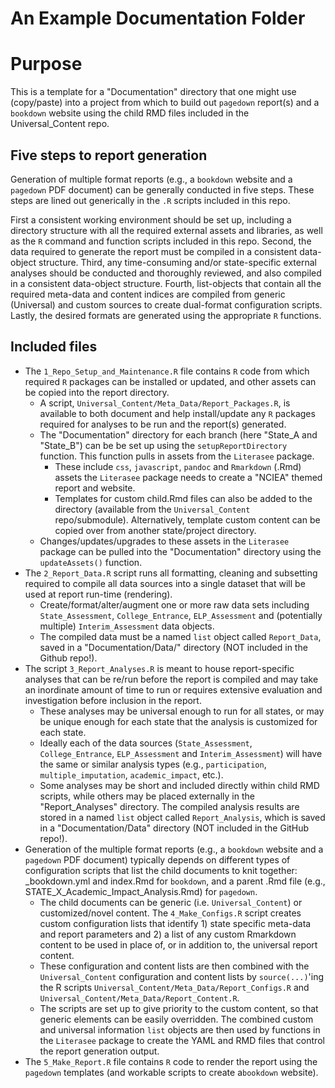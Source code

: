An Example Documentation Folder
================================

#  Purpose

This is a template for a "Documentation" directory that one might use (copy/paste)
into a project from which to build out `pagedown` report(s) and a `bookdown`
website using the child RMD files included in the Universal_Content repo.

##  Five steps to report generation

Generation of multiple format reports (e.g., a `bookdown` website and a `pagedown`
PDF document) can be generally conducted in five steps. These steps are lined out
generically in the `.R` scripts included in this repo.

First a consistent working environment should be set up, including a directory
structure with all the required external assets and libraries, as well as the `R`
command and function scripts included in this repo. Second, the data required to
generate the report must be compiled in a consistent data-object structure. Third,
any time-consuming and/or state-specific external analyses should be conducted
and thoroughly reviewed, and also compiled in a consistent data-object structure.
Fourth, list-objects that contain all the required meta-data and content indices
are compiled from generic (Universal) and custom sources to create dual-format
configuration scripts. Lastly, the desired formats are generated using the
appropriate `R` functions.

##  Included files

* The `1_Repo_Setup_and_Maintenance.R` file contains `R` code from which required
  `R` packages can be installed or updated, and other assets can be copied into
  the report directory.
  - A script, `Universal_Content/Meta_Data/Report_Packages.R`, is available to
    both document and help install/update any `R` packages required for analyses
    to be run and the report(s) generated.
  - The "Documentation" directory for each branch (here "State_A and "State_B")
    can be be set up using the `setupReportDirectory` function. This function
    pulls in assets from the `Literasee` package.
    * These include `css`, `javascript`, `pandoc` and `Rmarkdown` (.Rmd) assets
      the `Literasee` package needs to create a "NCIEA" themed report and website.
    * Templates for custom child.Rmd files can also be added to the directory
      (available from the `Universal_Content` repo/submodule). Alternatively,
      template custom content can be copied over from another state/project directory.
  - Changes/updates/upgrades to these assets in the `Literasee` package can be
    pulled into the "Documentation" directory using the `updateAssets()` function.
* The `2_Report_Data.R` script runs all formatting, cleaning and subsetting
  required to compile all data sources into a single dataset that will be used
  at report run-time (rendering).
  - Create/format/alter/augment one or more raw data sets including `State_Assessment`,
    `College_Entrance`, `ELP_Assessment` and (potentially multiple) `Interim_Assessment`
    data objects.
  - The compiled data must be a named `list` object called `Report_Data`, saved
    in a "Documentation/Data/" directory (NOT included in the Github repo!).
* The script `3_Report_Analyses.R` is meant to house report-specific analyses
  that can be re/run before the report is compiled and may take an inordinate
  amount of time to run or requires extensive evaluation and investigation before
  inclusion in the report.
  - These analyses may be universal enough to run for all states, or may be unique
    enough for each state that the analysis is customized for each state.
  - Ideally each of the data sources (`State_Assessment`, `College_Entrance`,
    `ELP_Assessment` and `Interim_Assessment`) will have the same or similar
    analysis types (e.g., `participation`, `multiple_imputation`, `academic_impact`,
    etc.).
  - Some analyses may be short and included directly within child RMD scripts,
    while others may be placed externally in the "Report_Analyses" directory.
    The compiled analysis results are stored in a named `list` object  called
    `Report_Analysis`, which is saved in a "Documentation/Data" directory
    (NOT included in the GitHub repo!).
* Generation of the multiple format reports (e.g., a `bookdown` website and a
  `pagedown` PDF document) typically depends on different types of configuration
  scripts that list the child documents to knit together: _bookdown.yml and
  index.Rmd for `bookdown`, and a parent .Rmd file (e.g., STATE_X_Academic_Impact_Analysis.Rmd)
  for `pagedown`.
  - The child documents can be generic (i.e. `Universal_Content`) or customized/novel
    content. The `4_Make_Configs.R` script creates custom configuration lists that
    identify 1) state specific meta-data and report parameters and 2) a list of
    any custom Rmarkdown content to be used in place of, or in addition to, the
    universal report content.
  - These configuration and content lists are then combined with the `Universal_Content`
    configuration and content lists by `source(...)`'ing the R scripts
    `Universal_Content/Meta_Data/Report_Configs.R` and
    `Universal_Content/Meta_Data/Report_Content.R`.
  - The scripts are set up to give priority to the custom content, so that generic
    elements can be easily overridden. The combined custom and universal information
    `list` objects are then used by functions in the `Literasee` package to create
    the YAML and RMD files that control the report generation output.
* The `5_Make_Report.R` file contains `R` code to render the report using
  the `pagedown` templates (and workable scripts to create a`bookdown` website).
